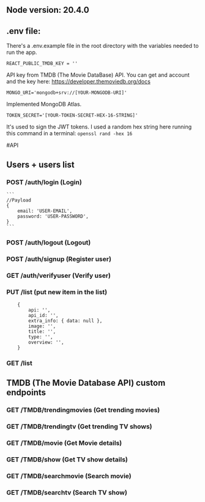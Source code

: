 ## Node version: 20.4.0

## .env file:
There's a .env.example file in the root directory with the variables needed to run the app.

`REACT_PUBLIC_TMDB_KEY = ''`

API key from TMDB (The Movie DataBase) API. You can get and account and the key here: https://developer.themoviedb.org/docs


`MONGO_URI='mongodb+srv://[YOUR-MONGODB-URI]'`

Implemented MongoDB Atlas.


`TOKEN_SECRET='[YOUR-TOKEN-SECRET-HEX-16-STRING]'`

It's used to sign the JWT tokens. I used a random hex string here running this command in a terminal: 
`openssl rand -hex 16`


#API

## Users + users list
### POST /auth/login (Login)
    ```
    //Payload
    {
        email: 'USER-EMAIL',
        password: 'USER-PASSWORD',
    }
	```

### POST /auth/logout (Logout)

### POST /auth/signup (Register user)

### GET /auth/verifyuser (Verify user)

### PUT /list (put new item in the list)
```
	{
		api: '',
		api_id: '',
		extra_info: { data: null },
		image: '',
		title: '',
		type: '',
		overview: '',
	}
```

### GET /list


## TMDB (The Movie Database API) custom endpoints

### GET /TMDB/trendingmovies (Get trending movies)

### GET /TMDB/trendingtv (Get trending TV shows)

### GET /TMDB/movie (Get Movie details)

### GET /TMDB/show (Get TV show details)

### GET /TMDB/searchmovie (Search movie)

### GET /TMDB/searchtv (Search TV show)
